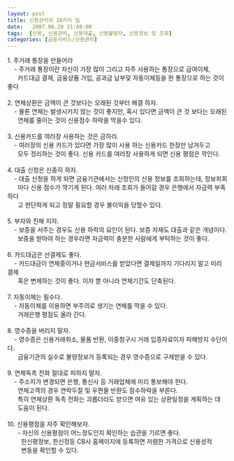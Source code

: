 ```yaml
---
layout: post
title: 신용관리의 10가지 팁
date:   2007.06.20 21:48:00
tags:  [신용, 신용관리, 신용대출, 신용불량자, 신용정보 및 조회]
categories: [금융서비스/신용관리]
---
```



<div>1. 주거래 통장을 만들어라</div><div>&nbsp; &nbsp; - 주거래 통장이란 자신이 가장 많이 그리고 자주 사용하는 통장으로 급여이체, <br>&nbsp; &nbsp; &nbsp; 카드대금 결제, 금융상품 가입, 공과금 납부및 자동이체등을 한 통장으로 하는 것이 좋다</div><div>&nbsp;</div><div>2. 연체상환은 금액이 큰 것보다는 오래된 것부터 해결 하자.</div><div>&nbsp; &nbsp; - 물론 연체는 발생시키지 않는 것이 좋지만, 혹시 있다면 금액이 큰 것 보다는 오래된 <br>&nbsp; &nbsp; &nbsp; 연체를 줄이는 것이 신용점수 하락을 막을수 있다.</div><div>&nbsp;</div><div>3. 신용카드를 여러장 사용하는 것은 금하라.</div><div>&nbsp; &nbsp; - 여러장의 신용 카드가 있다면 가장 많이 사용 하는 신용카드 한장만 남겨두고</div><div>&nbsp; &nbsp; &nbsp; 모두 정리하는 것이 좋다. 신용 카드를 여러장 사용하게 되면 신용 평점은 깍인다.</div><div>&nbsp;</div><div>4. 대출 신청은 신중히 하자.</div><div>&nbsp; &nbsp; - 대출 신청을 하게 되면 금융기관에서는 신청인의 신용 정보를 조회하는데, 정보죄회 <br>&nbsp; &nbsp; &nbsp; 마다 신용 점수가 깍기게 된다. 여러 차레 조회가 들어갈 경우 은행에서 자금력 부족하다<br>&nbsp; &nbsp; &nbsp; 고 판단하게 되고 정말 필요할 경우 불이익을 당할수 있다.</div><div>&nbsp;</div><div>5. 부자와 친해 지자.</div><div>&nbsp; &nbsp; - 보증을 서주는 경우도 신용 하락의 요인이 된다. 보증 자체도 대출과 같은 개념이다.</div><div>&nbsp; &nbsp; &nbsp; 보증을 받아야 하는 경우라면 자금력이 충분한 사람에게 부탁하는 것이 좋다.</div><div>&nbsp;</div><div>6. 카드대금은 선결제도 좋다. <br>&nbsp; &nbsp; - 카드대금이 연체중이거나 현금서비스를 받았다면 결제일까지 기다리지 말고 미리결제 </div><div>&nbsp; &nbsp; &nbsp; 혹은 변제하는 것이 좋다. 이자 뿐 아니라 연체기간도 단축된다. </div><div>&nbsp;</div><div>7. 자동이체는 필수다. <br>&nbsp; &nbsp; - 자동이체를 이용하면 부주의로 생기는 연체를 막을 수 있다. <br>&nbsp; &nbsp; &nbsp; 거래은행 평점도 올라 간다.</div><div>&nbsp;</div><div>8. 영수증을 버리지 말자. <br>&nbsp; &nbsp; - 영수증은 신용거래취소, 물품 반환, 이중청구시 거래 입증자료이자 피해방지 수단이다. </div><div>&nbsp; &nbsp; &nbsp; 금융기관의 실수로 불량정보가 등록되는 경우 영수증으로 구제받을 수 있다.</div><div>&nbsp;</div><div>9. 연체독촉 전화 절대로 피하지 말자.<br>&nbsp; &nbsp; - 주소지가 변경되면 은행, 통신사 등 거래업체에 미리 통보해야 한다. <br>&nbsp; &nbsp; &nbsp; 연체고객의 경우 연락두절 및 우편물 반환도 점수하락을 부른다. </div><div>&nbsp; &nbsp; &nbsp; 특히 연체상환 독촉 전화는 괴롭더라도 받으면 여유 있는 상환일정을 계획하는 데 <br>&nbsp; &nbsp; &nbsp; 도움이 된다.</div><div>&nbsp;</div><div>10. 신용평점을 자주 확인해보자. <br>&nbsp; &nbsp; &nbsp; - 자신의 신용평점이 어느정도인지 확인하는 습관을 기르면 좋다. <br>&nbsp; &nbsp; &nbsp; &nbsp; 한신평정보, 한신정등 CB사 홈페이지에 등록하면 저렴한 가격으로 신용성적 <br>&nbsp; &nbsp; &nbsp; &nbsp; 변동을 확인할 수 있다.</div>